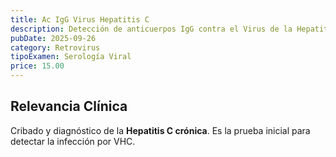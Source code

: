 ```yaml
---
title: Ac IgG Virus Hepatitis C
description: Detección de anticuerpos IgG contra el Virus de la Hepatitis C (VHC). Indica **exposición pasada** o infección crónica.
pubDate: 2025-09-26
category: Retrovirus
tipoExamen: Serología Viral
price: 15.00
---
```


## Relevancia Clínica
Cribado y diagnóstico de la **Hepatitis C crónica**. Es la prueba inicial para detectar la infección por VHC.